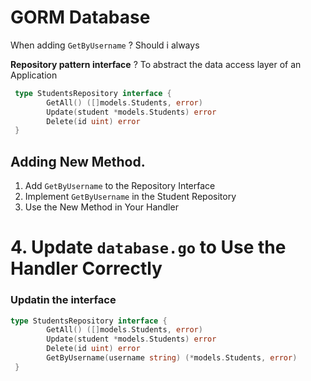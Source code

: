 
# GORM Database 

When adding `GetByUsername`
? Should i always 

**Repository pattern interface**
? To abstract the data access layer of an Application
```go
 type StudentsRepository interface {
        GetAll() ([]models.Students, error)
        Update(student *models.Students) error
        Delete(id uint) error
 }

```

## Adding New Method.
1. Add `GetByUsername` to the Repository Interface
2. Implement `GetByUsername` in the Student Repository
3. Use the New Method in Your Handler
# 4. Update `database.go` to Use the Handler Correctly
### Updatin the interface 

```go 
type StudentsRepository interface {
        GetAll() ([]models.Students, error)
        Update(student *models.Students) error
        Delete(id uint) error
      	GetByUsername(username string) (*models.Students, error)
 }
```
